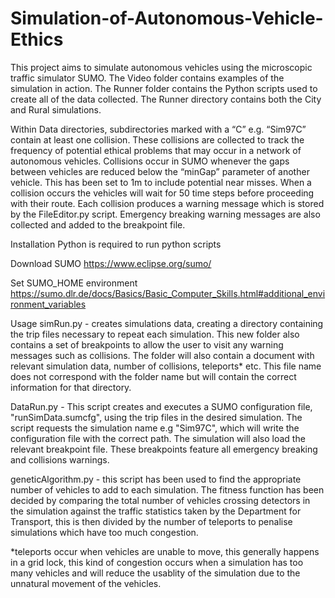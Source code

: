 ﻿# Simulation-of-Autonomous-Vehicle-Ethics

This project aims to simulate autonomous vehicles using the microscopic traffic simulator SUMO. The Video folder contains examples of the simulation in action. The Runner folder contains the Python scripts used to create all of the data collected.
The Runner directory contains both the City and Rural simulations.

Within Data directories, subdirectories marked with a “C” e.g. “Sim97C” contain at least one collision. These collisions are collected to track the frequency of potential ethical problems that may occur in a network of autonomous vehicles. Collisions occur in SUMO whenever the gaps between vehicles are reduced below the “minGap” parameter of another vehicle. This has been set to 1m to include potential near misses. When a collision occurs the vehicles will wait for 50 time steps before proceeding with their route. Each collision produces a warning message which is stored by the FileEditor.py script. Emergency breaking warning messages are also collected and added to the breakpoint file.

Installation
Python is required to run python scripts

Download SUMO 
https://www.eclipse.org/sumo/

Set SUMO_HOME environment
https://sumo.dlr.de/docs/Basics/Basic_Computer_Skills.html#additional_environment_variables

Usage
simRun.py - creates simulations data, creating a directory containing the trip files necessary to repeat each simulation. This new folder also contains a set of breakpoints to allow the user to visit any warning messages such as collisions. The folder will also contain a document with relevant simulation data, number of collisions, teleports* etc. This file name does not correspond with the folder name but will contain the correct information for that directory.  
 
DataRun.py - This script creates and executes a SUMO configuration file, "runSimData.sumcfg", using the trip files in the desired simulation. The script requests the simulation name e.g "Sim97C", which will write the configuration file with the correct path. The simulation will also load the relevant breakpoint file. These breakpoints feature all emergency breaking and collisions warnings. 

geneticAlgorithm.py - this script has been used to find the appropriate number of vehicles to add to each simulation. The fitness function has been decided by comparing the total number of vehicles crossing detectors in the simulation against the traffic statistics taken by the Department for Transport, this is then divided by the number of teleports to penalise simulations which have too much congestion.

*teleports occur when vehicles are unable to move, this generally happens in a grid lock, this kind of congestion occurs when a simulation has too many vehicles and will reduce the usablity of the simulation due to the unnatural movement of the vehicles. 

